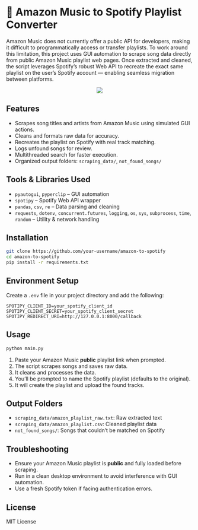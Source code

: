 # 🎵 Amazon Music to Spotify Playlist Converter

Amazon Music does not currently offer a public API for developers, making it difficult to programmatically access or transfer playlists. To work around this limitation, this project uses GUI automation to scrape song data directly from public Amazon Music playlist web pages. Once extracted and cleaned, the script leverages Spotify’s robust Web API to recreate the exact same playlist on the user’s Spotify account — enabling seamless migration between platforms.

<p align="center">
  <a href="https://skillicons.dev">
    <img src="https://skillicons.dev/icons?i=py,github" />
  </a>
</p>



## Features

- Scrapes song titles and artists from Amazon Music using simulated GUI actions.
- Cleans and formats raw data for accuracy.
- Recreates the playlist on Spotify with real track matching.
- Logs unfound songs for review.
- Multithreaded search for faster execution.
- Organized output folders: `scraping_data/`, `not_found_songs/`



## Tools & Libraries Used

- `pyautogui`, `pyperclip` – GUI automation
- `spotipy` – Spotify Web API wrapper
- `pandas`, `csv`, `re` – Data parsing and cleaning
- `requests`, `dotenv`, `concurrent.futures`, `logging`, `os`, `sys`, `subprocess`, `time`, `random` – Utility & network handling



## Installation

```bash
git clone https://github.com/your-username/amazon-to-spotify
cd amazon-to-spotify
pip install -r requirements.txt
```

## Environment Setup

Create a `.env` file in your project directory and add the following:

```env
SPOTIPY_CLIENT_ID=your_spotify_client_id
SPOTIPY_CLIENT_SECRET=your_spotify_client_secret
SPOTIPY_REDIRECT_URI=http://127.0.0.1:8000/callback
```

## Usage

```bash
python main.py
```


1. Paste your Amazon Music **public** playlist link when prompted.  
2. The script scrapes songs and saves raw data.  
3. It cleans and processes the data.  
4. You’ll be prompted to name the Spotify playlist (defaults to the original).  
5. It will create the playlist and upload the found tracks.  



## Output Folders

- `scraping_data/amazon_playlist_raw.txt`: Raw extracted text  
- `scraping_data/amazon_playlist.csv`: Cleaned playlist data  
- `not_found_songs/`: Songs that couldn’t be matched on Spotify  



## Troubleshooting

- Ensure your Amazon Music playlist is **public** and fully loaded before scraping.  
- Run in a clean desktop environment to avoid interference with GUI automation.  
- Use a fresh Spotify token if facing authentication errors.  



## License

MIT License
